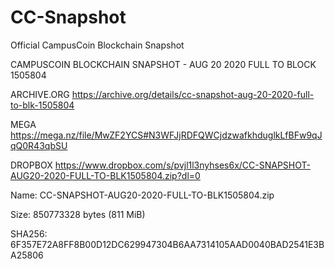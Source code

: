 # CC-Snapshot
Official CampusCoin Blockchain Snapshot

CAMPUSCOIN BLOCKCHAIN SNAPSHOT - AUG 20 2020 FULL TO BLOCK 1505804

ARCHIVE.ORG
https://archive.org/details/cc-snapshot-aug-20-2020-full-to-blk-1505804

MEGA
https://mega.nz/file/MwZF2YCS#N3WFJjRDFQWCjdzwafkhduglkLfBFw9qJqQ0R43qbSU

DROPBOX
https://www.dropbox.com/s/pvjl1l3nyhses6x/CC-SNAPSHOT-AUG20-2020-FULL-TO-BLK1505804.zip?dl=0


Name: CC-SNAPSHOT-AUG20-2020-FULL-TO-BLK1505804.zip

Size: 850773328 bytes (811 MiB)

SHA256: 6F357E72A8FF8B00D12DC629947304B6AA7314105AAD0040BAD2541E3BA25806
